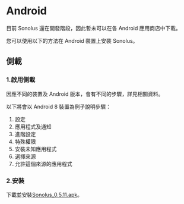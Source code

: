 # Android

目前 Sonolus 還在開發階段，因此暫未可以在各 Android 應用商店中下載。

您可以使用以下的方法在 Android 裝置上安裝 Sonolus。

## 側載

### 1.啟用側載

因應不同的裝置及 Android 版本，會有不同的步驟，詳見相關資料。

以下將會以 Android 8 裝置為例子說明步驟：

1. 設定
2. 應用程式及通知
3. 進階設定
4. 特殊權限
5. 安裝未知應用程式
6. 選擇來源
7. 允許這個來源的應用程式

### 2.安裝

下載並安裝[Sonolus_0.5.11.apk](https://sonolus.com/download/Sonolus_0.5.11.apk)。
